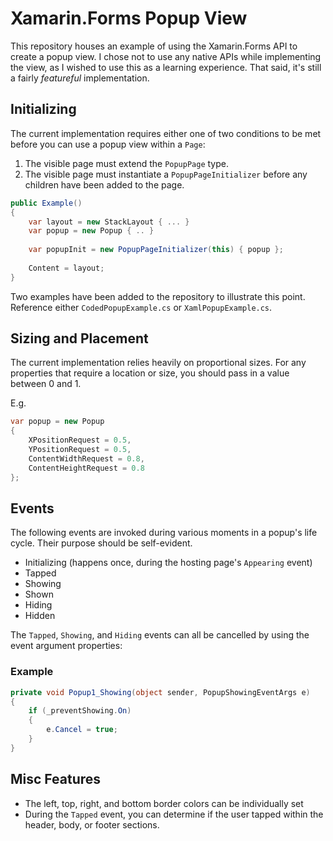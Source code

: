 # Xamarin.Forms Popup View
This repository houses an example of using the Xamarin.Forms API to create a popup view.
I chose not to use any native APIs while implementing the view, as I wished to use this as a learning experience. That said, it's still a fairly *featureful* implementation.

## Initializing

The current implementation requires either one of two conditions to be met before you can use a popup view within a `Page`:

1. The visible page must extend the `PopupPage` type.
2. The visible page must instantiate a `PopupPageInitializer` before any children have been added to the page.

```csharp
public Example()
{
	var layout = new StackLayout { ... }
	var popup = new Popup { .. }
	
	var popupInit = new PopupPageInitializer(this) { popup };
	
	Content = layout;
}
```

Two examples have been added to the repository to illustrate this point. Reference either `CodedPopupExample.cs` or `XamlPopupExample.cs`.

## Sizing and Placement

The current implementation relies heavily on proportional sizes. For any properties that require a location or size, you should pass in a value between 0 and 1.

E.g.

```csharp
var popup = new Popup
{
	XPositionRequest = 0.5,
	YPositionRequest = 0.5,
	ContentWidthRequest = 0.8,
	ContentHeightRequest = 0.8
};
```

## Events

The following events are invoked during various moments in a popup's life cycle. Their purpose should be self-evident.

* Initializing (happens once, during the hosting page's `Appearing` event)
* Tapped
* Showing
* Shown
* Hiding
* Hidden

The `Tapped`, `Showing`, and `Hiding` events can all be cancelled by using the event argument properties:

### Example

```csharp
private void Popup1_Showing(object sender, PopupShowingEventArgs e)
{
	if (_preventShowing.On)
	{
		e.Cancel = true;
	}
}
```

## Misc Features

* The left, top, right, and bottom border colors can be individually set
* During the `Tapped` event, you can determine if the user tapped within the header, body, or footer sections.
